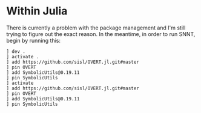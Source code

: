 # Within Julia

There is currently a problem with the package management and I'm still trying to figure out the exact reason.
In the meantime, in order to run SNNT, begin by running this:

```
] dev .
] activate .
] add https://github.com/sisl/OVERT.jl.git#master
] pin OVERT
] add SymbolicUtils@0.19.11
] pin SymbolicUtils
] activate
] add https://github.com/sisl/OVERT.jl.git#master
] pin OVERT
] add SymbolicUtils@0.19.11
] pin SymbolicUtils
```